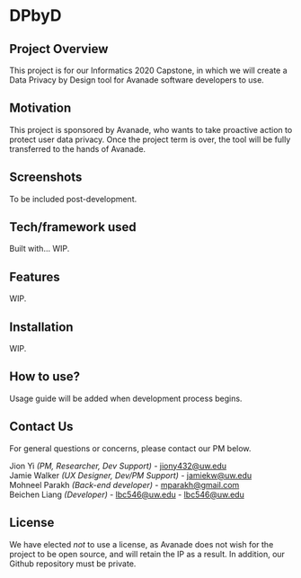 # DPbyD

## Project Overview
This project is for our Informatics 2020 Capstone, in which we will create a Data Privacy by Design tool for Avanade software developers to use. 

## Motivation
This project is sponsored by Avanade, who wants to take proactive action to protect user data privacy. Once the project term is over, the tool will be fully transferred to the hands of Avanade. 

## Screenshots
To be included post-development. 

## Tech/framework used
Built with... WIP. 

## Features
WIP.

## Installation
WIP. 

## How to use?
Usage guide will be added when development process begins. 

## Contact Us
For general questions or concerns, please contact our PM below. 

Jion Yi *(PM, Researcher, Dev Support)* - <a href="jiony432@uw.edu">jiony432@uw.edu</a>    
Jamie Walker *(UX Designer, Dev/PM Support)* - <a href="jamiekw@uw.edu">jamiekw@uw.edu</a>  
Mohneel Parakh *(Back-end developer)* -  <a href="mparakh@gmail.com">mparakh@gmail.com</a>  
Beichen Liang *(Developer)* - lbc546@uw.edu - <a href="lbc546@uw.edu">lbc546@uw.edu</a>  

## License
We have elected *not* to use a license, as Avanade does not wish for the project to be open source, and will retain the IP as a result. In addition, our Github repository must be private. 
